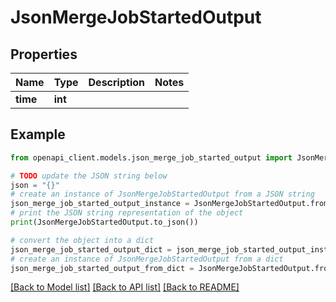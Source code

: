 # JsonMergeJobStartedOutput


## Properties

Name | Type | Description | Notes
------------ | ------------- | ------------- | -------------
**time** | **int** |  | 

## Example

```python
from openapi_client.models.json_merge_job_started_output import JsonMergeJobStartedOutput

# TODO update the JSON string below
json = "{}"
# create an instance of JsonMergeJobStartedOutput from a JSON string
json_merge_job_started_output_instance = JsonMergeJobStartedOutput.from_json(json)
# print the JSON string representation of the object
print(JsonMergeJobStartedOutput.to_json())

# convert the object into a dict
json_merge_job_started_output_dict = json_merge_job_started_output_instance.to_dict()
# create an instance of JsonMergeJobStartedOutput from a dict
json_merge_job_started_output_from_dict = JsonMergeJobStartedOutput.from_dict(json_merge_job_started_output_dict)
```
[[Back to Model list]](../README.md#documentation-for-models) [[Back to API list]](../README.md#documentation-for-api-endpoints) [[Back to README]](../README.md)


